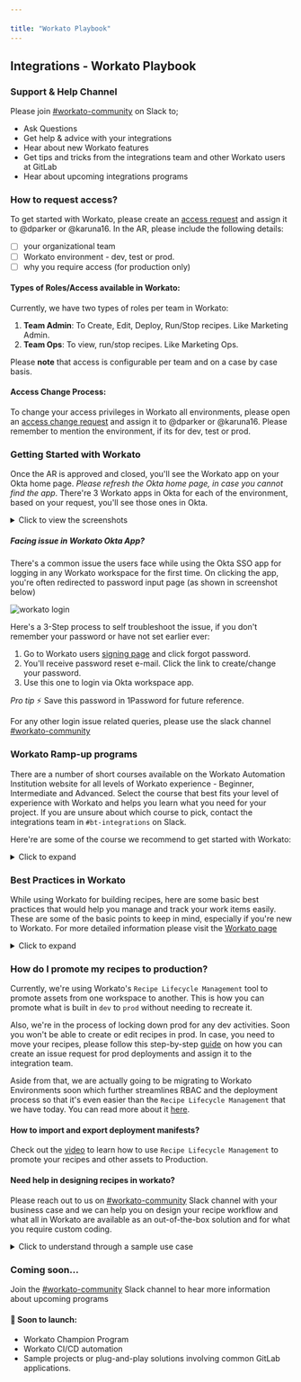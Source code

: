 ```yaml
---

title: "Workato Playbook"
---
```




<link rel="stylesheet" type="text/css" href="/stylesheets/biztech.css" />

## Integrations - Workato Playbook

### Support & Help Channel

Please join [#workato-community](https://gitlab.slack.com/archives/C02U9EW8KSS) on Slack to;
- Ask Questions
- Get help & advice with your integrations
- Hear about new Workato features
- Get tips and tricks from the integrations team and other Workato users at GitLab
- Hear about upcoming integrations programs

### How to request access?

To get started with Workato, please create an [access request](/handbook/business-technology/team-member-enablement/onboarding-access-requests/access-requests/#individual-or-bulk-access-request) and assign it to @dparker or @karuna16. In the AR, please include the following details:

- [ ] your organizational team
- [ ] Workato environment - dev, test or prod.
- [ ] why you require access (for production only)

#### Types of Roles/Access available in Workato:

Currently, we have two types of roles per team in Workato:
1. **Team Admin**: To Create, Edit, Deploy, Run/Stop recipes. Like Marketing Admin.
2. **Team Ops**: To view, run/stop recipes. Like Marketing Ops.

Please **note** that access is configurable per team and on a case by case basis.

#### Access Change Process:

To change your access privileges in Workato all environments, please open an [access change request](https://gitlab.com/gitlab-com/team-member-epics/access-requests/-/issues/new?issuable_template=Individual_Bulk_Access_Request) and assign it to @dparker or @karuna16.
Please remember to mention the environment, if its for dev, test or prod.

### Getting Started with Workato

Once the AR is approved and closed, you'll see the Workato app on your Okta home page. *Please refresh the Okta home page, in case you cannot find the app*. There're 3 Workato apps in Okta for each of the environment, based on your request, you'll see those ones in Okta.

<details>
  <summary markdown="span">Click to view the screenshots</summary>

  Upon clicking the app, you'll be linked to the Workato home page.

  If it's your first time logging into Workato, you may be prompted to set a password. Set a strong password and save it in your 1Password private vault. In the future you will not be prompted for this password so long as you use Okta to login to Workato. Once you're logged in, search for your team's project and click on it to see your team's recipes and to create new recipes.

  ![workato landing page](workato-landing-page.png)

  ![left panel](left-panel-details.png)

</details>

##### Facing issue in Workato Okta App?

There's a common issue the users face while using the Okta SSO app for logging in any Workato workspace for the first time. On clicking the app, you're often redirected to password input page (as shown in screenshot below)

![workato login](workato-login.png)

Here's a 3-Step process to self troubleshoot the issue, if you don't remember your password or have not set earlier ever:

1. Go to Workato users [signing page](https://app.workato.com/users/sign_in) and click forgot password.
2. You'll receive password reset e-mail. Click the link to create/change your password.
3. Use this one to login via Okta workspace app.

*Pro tip* :zap:  Save this password in 1Password for future reference.

For any other login issue related queries, please use the slack channel [#workato-community](https://gitlab.slack.com/archives/C02U9EW8KSS)

### Workato Ramp-up programs

There are a number of short courses available on the Workato Automation Institution website for all levels of Workato experience - Beginner, Intermediate and Advanced. Select the course that best fits your level of experience with Workato and helps you learn what you need for your project. If you are unsure about which course to pick, contact the integrations team in `#bt-integrations` on Slack.

Here're are some of the course we recommend to get started with Workato:

<details>
  <summary markdown="span">Click to expand</summary>

  *Beginner level*: [Automation Pro I On Demand training](https://academy.workato.com/automation-pro-i-on-demand)

  Course helps you to understand:
  - Basics of building blocks in Workato and their settings:
    - Recipes
    - Data mapping
    - Data transformations
  - Hands on exercises with scenarios to help understand the integration picture.

  *Intermediate level*: [Automation Pro II On Demand training](https://academy.workato.com/automation-pro-ii-revised)

  Course helps you to understand:
  - Advanced concepts to complete a working recipe. Like:
    - Error Handling
    - Conditional Actions (if/else)
    - What are properties and lookup tables?
    - Repeat Actions and Variables.
  - Hands on exercises with scenarios to help understand the integration picture.
  On course completion, you can opt for certification exam too.

  *Intermediate level*: [Recipe lifecycle management](https://academy.workato.com/recipe-lifecycle-management)

  Course helps you to understand:
  - Roles and access management in Workato
  - Deployment of recipes across environments
  - What are manifests and how you export and import them to deploy your code?
  - CI/CD Automation
  - Hands on exercises.
</details>



### Best Practices in Workato

While using Workato for building recipes, here are some basic best practices that would help you manage and track your work items easily. These are some of the basic points to keep in mind, especially if you're new to Workato. For more detailed information please visit the [Workato page](https://support.workato.com/en/support/solutions/folders/1000210065)

<details>
  <summary markdown="span">Click to expand</summary>

1. #### Which workspace/environment to use?:

  Always create your folders, connections and recipes in dev workspace first. Once tested move your code to higher workspaces - test and prod using Workato's Recipe lifecycle management tool.

2. #### Folder creation:

  It's best to create a playground folder in the project followed by a folder of your name if you're just playing around or learning to work in Workato. If you are creating recipes for actual project work, best to create a folder with project name. Say, if you integrating leads between Salesforce and Marketo, the folder name could be Lead integration.

3. #### Naming and managing your recipes:

    1. Its best to use app names in recipes like [SFDC+QBO] New account in Salesforce. It helps to quick spot and sort them.
    2. Another handy way to manage recipes is to use the `New recipe` prefix while building the recipe, and when you have a successful recipe, change that to the intended name and delete the trial ones. You can easily track and delete the trial ones because of the 'New recipe' pre-fix.
    3. Clones: If you clone a recipe from some other user, your recipe gets the same name as the original. Keep in mind that when the original changes you don't get notified or updated.

4. #### Adding descriptions and comments:
  Use in-step comments to add one-liner description to your steps to the recipe readable and understandable. Please refer the video on how to set the comments.

5. #### Setting up and managing App Connections:

    1. Naming the connection: Use meaningful names for connectors. Like instead of using Google Connection 1, Google Connection 2 use <your name> Google Proc Account and <your name> Google Test Account.
    2. Where to create the connectors? If you create the connection in `Projects > Home assets` anyone in the workspace can use them in their recipes. If you want your connection to be accessible only to you and your team, create them in your `Projects > Folder`. There is also a `Shared Connections` project that you can use to house shared connections.
    3. Avoid creating multiple connections with the same credentials. This too can be confusing, and when you are creating a recipe and linking it to a connection you are not sure if it is the right one you are connected to.
</details>


### How do I promote my recipes to production?

Currently, we're using Workato's `Recipe Lifecycle Management` tool to promote assets from one workspace to another. This is how you can promote what is built in `dev` to `prod` without needing to recreate it.

Also, we're in the process of locking down prod for any dev activities. Soon you won't be able to create or edit recipes in prod. In case, you need to move your recipes, please follow this step-by-step [guide](https://docs.google.com/document/d/1lo0ySrYwBmY0X_AwzJTDxXU5Bv5NWB8lYxoa_bAP-6s/edit?usp=sharing) on how you can create an issue request for prod deployments and assign it to the integration team.

Aside from that, we are actually going to be migrating to Workato Environments soon which further streamlines RBAC and the deployment process so that it's even easier than the `Recipe Lifecycle Management` that we have today. You can read more about it [here](https://www.workato.com/product-hub/democratize-change-management-with-environments/).

#### How to import and export deployment manifests?

Check out the [video](https://youtu.be/WfehKT5nnGo?t=365) to learn how to use `Recipe Lifecycle Management` to promote your recipes and other assets to Production.

#### Need help in designing recipes in workato?

Please reach out to us on [#workato-community](https://gitlab.slack.com/archives/C02U9EW8KSS) Slack channel with your business case and we can help you on design your recipe workflow and what all in Workato are available as an out-of-the-box solution and for what you require custom coding.


<details>
  <summary markdown="span">Click to understand through a sample use case</summary>
  Problem statement: Generate monthly invoice email and send it to a group of recipients. The pdf is generated from a template with billing details fetched from google sheets. Also, send slack notification in the channel of invoice circulation. (members of slack channel are same as email recipients group)
  Solution Proposed: The recipe flow will look something like this:

  ```mermaid
graph TD
    A[Scheduled Trigger] -->|1st of every month| B(Source - Google drive connector)
    B --> |Read data from google sheets| C(Fill in data in Message Template)
    C --> |message template used in as email template| D(Use gmail connector to send bulk emails)
    D --> E(Slack connector to send message notification in channel)
```

</details>

### Coming soon...

Join the [#workato-community](https://gitlab.slack.com/archives/C02U9EW8KSS) Slack channel to hear more information about upcoming programs

#### 🚀 Soon to launch:

- Workato Champion Program
- Workato CI/CD automation
- Sample projects or plug-and-play solutions involving common GitLab applications.

